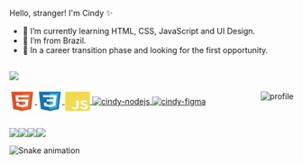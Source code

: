  Hello, stranger! I'm Cindy ✨

- 👾 I’m currently learning HTML, CSS, JavaScript and UI Design.
- 🔰 I’m from Brazil.
- 📌 In a career transition phase and looking for the first opportunity.
 ##	
  <a href="https://github.com/eucindyn">
  <img height="180em" src="https://github-readme-stats.vercel.app/api?username=eucindyn&show_icons=true&theme=dracula&include_all_commits=true&count_private=true"/>
  <!-- <img height="180em" src="https://github-readme-stats.vercel.app/api/top-langs/?username=eucindyn&layout=compact&langs_count=7&theme=dracula"/>  
</div> -->
        
<div style="display: inline_block"><br>
  <img align="center" alt="cindy-html" height="35" width="45" src="https://raw.githubusercontent.com/devicons/devicon/master/icons/html5/html5-original.svg">
  <img align="center" alt="cindy-css" height="35" width="45" src="https://raw.githubusercontent.com/devicons/devicon/master/icons/css3/css3-original.svg">	
  <img align="center" alt="cindy-js" height="35" width="45" src="https://raw.githubusercontent.com/devicons/devicon/master/icons/javascript/javascript-plain.svg">
  <img align="center" alt="cindy-nodejs" height="35" width="45" src="https://cdn.jsdelivr.net/gh/devicons/devicon/icons/nodejs/nodejs-plain.svg" />
  <img align="center" alt="cindy-figma" height="35" width="45" src="https://cdn.jsdelivr.net/gh/devicons/devicon/icons/figma/figma-original.svg">
  <img align="right" alt="profile" height="170" src="https://user-images.githubusercontent.com/92797194/154979405-d1974f08-7e96-422b-9aea-abd2ee93d780.png">	
</div>	

	
##	
	
<div>
<a href="https://instagram.com/eucindyn" target="_blank"><img align="left" src="https://img.shields.io/badge/-Instagram-%23E4405F?style=for-the-badge&logo=instagram&logoColor=white" target="_blank"></a>
	
  <a href="https://www.linkedin.com/in/cindynascimento" target="_blank"><img align="left" src="https://img.shields.io/badge/-LinkedIn-%230077B5?style=for-the-badge&logo=linkedin&logoColor=white" target="_blank"></a>
	
  <a href="https://twitter.com/eucindyn" target="_blank"><img align="left" src="https://img.shields.io/badge/-Twitter-1DA1F2?style=for-the-badge&logo=gmail&logoColor=white" target="_blank"></a>
	
  <a href="https://open.spotify.com/user/22gcdqk3tmdlcexkzomodh3ji?si=f50275902b6c4b26" target="_blank"><img align="left" src="https://img.shields.io/badge/Spotify-1ED760?&style=for-the-badge&logo=spotify&logoColor=white" target="_blank"></a>	

 
<div><br> 
  
   ![Snake animation](https://github.com/eucindyn/eucindyn/blob/output/github-contribution-grid-snake.svg)
	
 </div>
        
        

        
